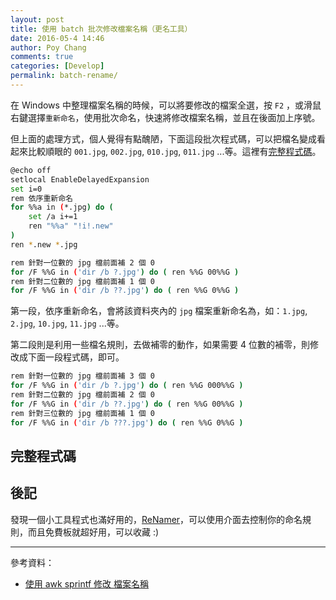 ```yaml
---
layout: post
title: 使用 batch 批次修改檔案名稱（更名工具）
date: 2016-05-4 14:46
author: Poy Chang
comments: true
categories: [Develop]
permalink: batch-rename/
---
```


在 Windows 中整理檔案名稱的時候，可以將要修改的檔案全選，按 `F2` ，或滑鼠右鍵選擇`重新命名`，使用批次命名，快速將修改檔案名稱，並且在後面加上序號。

但上面的處理方式，個人覺得有點醜陋，下面這段批次程式碼，可以把檔名變成看起來比較順眼的 `001.jpg`, `002.jpg`, `010.jpg`, `011.jpg` ...等。這裡有[完整程式碼](code)。

```bash
@echo off
setlocal EnableDelayedExpansion
set i=0
rem 依序重新命名
for %%a in (*.jpg) do (
    set /a i+=1
    ren "%%a" "!i!.new"
)
ren *.new *.jpg

rem 針對一位數的 jpg 檔前面補 2 個 0
for /F %%G in ('dir /b ?.jpg') do ( ren %%G 00%%G )
rem 針對二位數的 jpg 檔前面補 1 個 0
for /F %%G in ('dir /b ??.jpg') do ( ren %%G 0%%G )
```

第一段，依序重新命名，會將該資料夾內的 `jpg` 檔案重新命名為，如：`1.jpg`, `2.jpg`, `10.jpg`, `11.jpg` ...等。

第二段則是利用一些檔名規則，去做補零的動作，如果需要 4 位數的補零，則修改成下面一段程式碼，即可。

```bash
rem 針對一位數的 jpg 檔前面補 3 個 0
for /F %%G in ('dir /b ?.jpg') do ( ren %%G 000%%G )
rem 針對二位數的 jpg 檔前面補 2 個 0
for /F %%G in ('dir /b ??.jpg') do ( ren %%G 00%%G )
rem 針對三位數的 jpg 檔前面補 1 個 0
for /F %%G in ('dir /b ???.jpg') do ( ren %%G 0%%G )
```

## 完整程式碼

<script src="https://gist.github.com/poychang/aacfd0742e2ac0b351154a29f85b629c.js"></script>

## 後記

發現一個小工具程式也滿好用的，[ReNamer](http://www.den4b.com/?x=products&product=renamer)，可以使用介面去控制你的命名規則，而且免費板就超好用，可以收藏 :)

----------

參考資料：

* [使用 awk sprintf 修改 檔案名稱](http://blog.longwin.com.tw/2009/04/awk-sprintf-mv-rename-filename-2009/)
